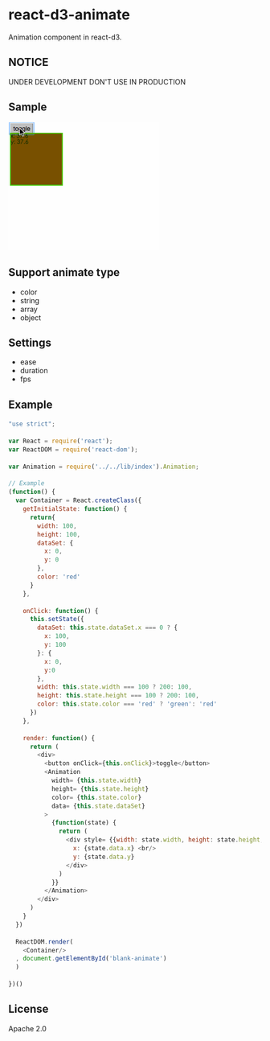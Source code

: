 # react-d3-animate

Animation component in react-d3.

## NOTICE

UNDER DEVELOPMENT DON'T USE IN PRODUCTION

## Sample

<img src="./example/img/sample.gif" width="300"/>

## Support animate type

- color
- string
- array
- object

## Settings

- ease
- duration
- fps

## Example

```js
"use strict";

var React = require('react');
var ReactDOM = require('react-dom');

var Animation = require('../../lib/index').Animation;

// Example
(function() {
  var Container = React.createClass({
    getInitialState: function() {
      return{
        width: 100,
        height: 100,
        dataSet: {
          x: 0,
          y: 0
        },
        color: 'red'
      }
    },

    onClick: function() {
      this.setState({
        dataSet: this.state.dataSet.x === 0 ? {
          x: 100,
          y: 100
        }: {
          x: 0,
          y:0
        },
        width: this.state.width === 100 ? 200: 100,
        height: this.state.height === 100 ? 200: 100,
        color: this.state.color === 'red' ? 'green': 'red'
      })
    },

    render: function() {
      return (
        <div>
          <button onClick={this.onClick}>toggle</button>
          <Animation
            width= {this.state.width}
            height= {this.state.height}
            color= {this.state.color}
            data= {this.state.dataSet}
          >
            {function(state) {
              return (
                <div style= {{width: state.width, height: state.height, backgroundColor: state.color}}>
                  x: {state.data.x} <br/>
                  y: {state.data.y}
                </div>
              )
            }}
          </Animation>
        </div>
      )
    }
  })

  ReactDOM.render(
    <Container/>
  , document.getElementById('blank-animate')
  )

})()
```

## License

Apache 2.0
